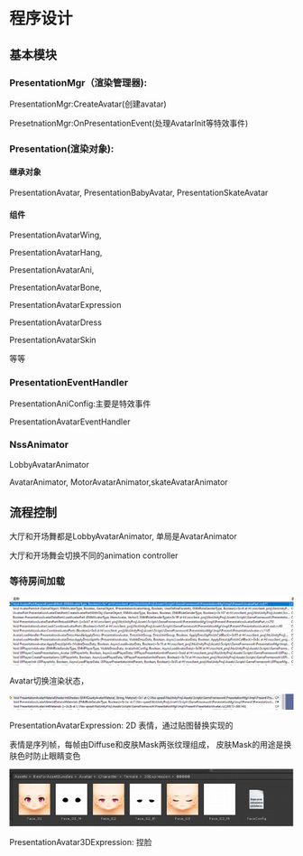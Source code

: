 # 程序设计

## 基本模块

### PresentationMgr（渲染管理器\):

PresentationMgr:CreateAvatar\(创建avatar\)

PresetnationMgr:OnPresentationEvent\(处理AvatarInit等特效事件\)

### Presentation\(渲染对象\):

#### 继承对象

PresentationAvatar, PresentationBabyAvatar, PresentationSkateAvatar

#### 组件

PresentationAvatarWing,

PresentationAvatarHang,

PresentationAvatarAni,

PresentationAvatarBone,

PresentationAvatarExpression

PresentationAvatarDress

PresentationAvatarSkin

等等

### PresentationEventHandler

PresentationAniConfig:主要是特效事件

PresentationAvatarEventHandler

### NssAnimator

LobbyAvatarAnimator

AvatarAnimator, MotorAvatarAnimator,skateAvatarAnimator

## 流程控制

大厅和开场舞都是LobbyAvatarAnimator, 单局是AvatarAnimator

大厅和开场舞会切换不同的animation controller

### 等待房间加载

![&#x52A0;&#x8F7D;&#x5806;&#x6808;](../../../.gitbook/assets/image%20%28190%29.png)

Avatar切换渲染状态，

![](../../../.gitbook/assets/image%20%28192%29.png)

PresentationAvatarExpression: 2D 表情，通过贴图替换实现的

表情是序列帧，每帧由Diffuse和皮肤Mask两张纹理组成， 皮肤Mask的用途是换肤色时防止眼睛变色

![](../../../.gitbook/assets/image%20%28194%29.png)

PresentationAvatar3DExpression: 捏脸



